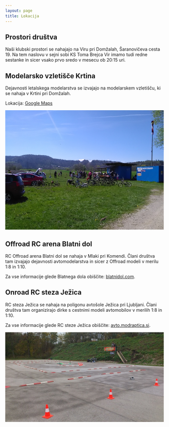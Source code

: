 ```yaml
---
layout: page
title: Lokacija
---
```

## Prostori društva
Naši klubski prostori se nahajajo na Viru pri Domžalah, Šaranovičeva cesta 19. Na tem naslovu v sejni sobi KS Toma Brejca Vir imamo tudi redne sestanke in sicer vsako prvo sredo v mesecu ob 20:15 uri.

## Modelarsko vzletišče Krtina
Dejavnosti letalskega modelarstva se izvajajo na modelarskem vzletišču, ki se nahaja v Krtini pri Domžalah.

Lokacija: [Google Maps](https://goo.gl/maps/t5ZoC6qG4zrA2TCy7)

![Krtina](/assets/img/krtina.jpg)

## Offroad RC arena Blatni dol
RC Offroad arena Blatni dol se nahaja v Mlaki pri Komendi. Člani društva tam izvajajo dejavnosti avtomodelarstva in sicer z Offroad modeli v merilu 1:8 in 1:10.

Za vse informacije glede Blatnega dola obiščite: [blatnidol.com](https://blatnidol.com).

## Onroad RC steza Ježica
RC steza Ježica se nahaja na poligonu avtošole Ježica pri Ljubljani. Člani društva tam organizirajo dirke s cestnimi modeli avtomobilov v merilih 1:8 in 1:10.

Za vse informacije glede RC steze Ježica obiščite: [avto.modraptica.si](http://avto.modraptica.si).

![Ježica](/assets/img/jezica.jpg)
